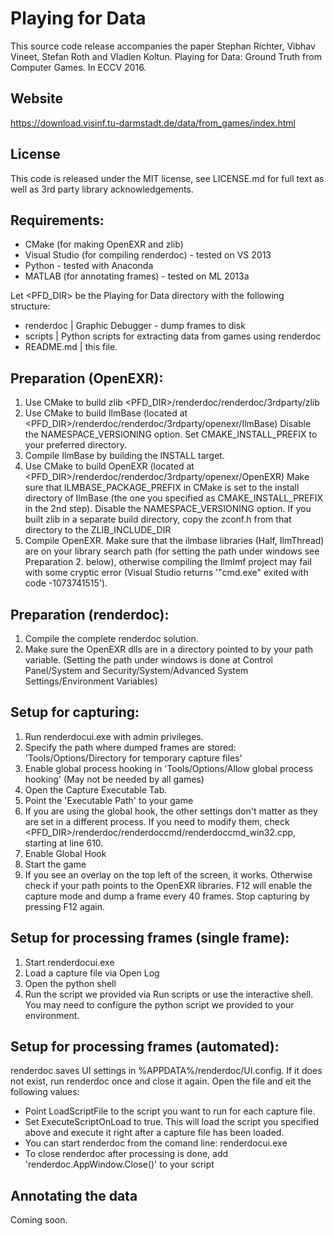 Playing for Data
===============================================================================
This source code release accompanies the paper 
Stephan Richter, Vibhav Vineet, Stefan Roth and Vladlen Koltun.
Playing for Data: Ground Truth from Computer Games. In ECCV 2016.

Website
-------------------------------------------------------------------------------
https://download.visinf.tu-darmstadt.de/data/from_games/index.html


License
-------------------------------------------------------------------------------
This code is released under the MIT license, see LICENSE.md for full text as well as 3rd party library acknowledgements.

Requirements:
-------------------------------------------------------------------------------
* CMake (for making OpenEXR and zlib)
* Visual Studio (for compiling renderdoc) - tested on VS 2013
* Python - tested with Anaconda
* MATLAB (for annotating frames) - tested on ML 2013a


Let <PFD_DIR> be the Playing for Data directory with the following structure:
* renderdoc  | Graphic Debugger - dump frames to disk
* scripts    | Python scripts for extracting data from games using renderdoc
* README.md  | this file.


Preparation (OpenEXR):
-------------------------------------------------------------------------------
1. Use CMake to build zlib <PFD_DIR>/renderdoc/renderdoc/3rdparty/zlib
2. Use CMake to build IlmBase (located at <PFD_DIR>/renderdoc/renderdoc/3rdparty/openexr/IlmBase)
   Disable the NAMESPACE_VERSIONING option.
   Set CMAKE_INSTALL_PREFIX to your preferred directory.   
3. Compile IlmBase by building the INSTALL target.
4. Use CMake to build OpenEXR (located at <PFD_DIR>/renderdoc/renderdoc/3rdparty/openexr/OpenEXR)
   Make sure that ILMBASE_PACKAGE_PREFIX in CMake is set to the install directory of IlmBase 
   (the one you specified as CMAKE_INSTALL_PREFIX in the 2nd step). 
   Disable the NAMESPACE_VERSIONING option.
   If you built zlib in a separate build directory, copy the zconf.h from that directory to the ZLIB_INCLUDE_DIR
5. Compile OpenEXR. Make sure that the ilmbase libraries (Half, IlmThread) are on your library search path 
   (for setting the path under windows see Preparation 2. below), 
   otherwise compiling the IlmImf project may fail with some cryptic error (Visual Studio returns '"cmd.exe" exited with code -1073741515').
   

Preparation (renderdoc):
-------------------------------------------------------------------------------
1. Compile the complete renderdoc solution.
2. Make sure the OpenEXR dlls are in a directory pointed to by your path variable.
   (Setting the path under windows is done at
    Control Panel/System and Security/System/Advanced System Settings/Environment Variables)



Setup for capturing:
-------------------------------------------------------------------------------
1. Run renderdocui.exe with admin privileges.
2. Specify the path where dumped frames are stored: 'Tools/Options/Directory for temporary capture files'
3. Enable global process hooking in 'Tools/Options/Allow global process hooking' (May not be needed by all games)
4. Open the Capture Executable Tab.
5. Point the 'Executable Path' to your game
6. If you are using the global hook, the other settings don't matter as they are set in a different process.
   If you need to modify them, check <PFD_DIR>/renderdoc/renderdoccmd/renderdoccmd_win32.cpp, starting at line 610.
7. Enable Global Hook
8. Start the game
9. If you see an overlay on the top left of the screen, it works. Otherwise check if your path points to the OpenEXR libraries.
   F12 will enable the capture mode and dump a frame every 40 frames. Stop capturing by pressing F12 again.


Setup for processing frames (single frame):
-------------------------------------------------------------------------------
1. Start renderdocui.exe
2. Load a capture file via Open Log
3. Open the python shell
4. Run the script we provided via Run scripts or use the interactive shell.
   You may need to configure the python script we provided to your environment.


Setup for processing frames (automated):
-------------------------------------------------------------------------------
renderdoc saves UI settings in %APPDATA%/renderdoc/UI.config. 
If it does not exist, run renderdoc once and close it again.
Open the file and eit the following values:
* Point LoadScriptFile to the script you want to run for each capture file.
* Set ExecuteScriptOnLoad to true. This will load the script you specified above
  and execute it right after a capture file has been loaded.
* You can start renderdoc from the comand line: renderdocui.exe <path to capture file>
* To close renderdoc after processing is done, add 'renderdoc.AppWindow.Close()' to your script


Annotating the data
-------------------------------------------------------------------------------
Coming soon.